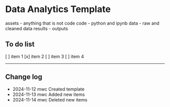 # Data Analytics Template
assets - anything that is not code
code - python and ipynb
data - raw and cleaned data
results - outputs 


## To do list
[ ] item 1
[x] item 2
[ ] item 3
[ ] item 4

--- 

## Change log
- 2024-11-12    mwc     Created template
- 2024-11-13    mwc     Added new items
- 2024-11-14    mwc     Deleted new items
